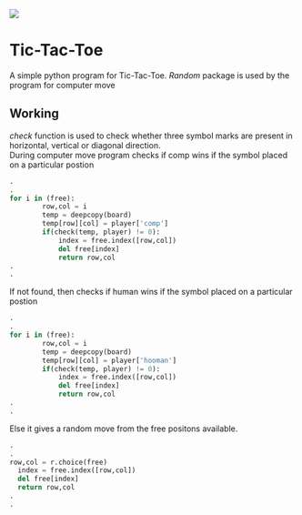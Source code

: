 <a href="https://www.python.org/downloads/release/python-383/"><img src="https://img.shields.io/badge/Python-v3.8-blue"></a>

# Tic-Tac-Toe
A simple python program for Tic-Tac-Toe. <i>Random</i> package is used by the program for computer move

<h2>Working</h2>
<i>check</i> function is used to check whether three symbol marks are present in horizontal, vertical or diagonal direction.<br>
During computer move program checks if comp wins if the symbol placed on a particular postion

```python
.
.
for i in (free):
        row,col = i
        temp = deepcopy(board)
        temp[row][col] = player['comp']
        if(check(temp, player) != 0):
            index = free.index([row,col])
            del free[index]
            return row,col
.
.
```
If not found, then checks if human wins if the symbol placed on a particular postion

```python
.
.
for i in (free):
        row,col = i
        temp = deepcopy(board)
        temp[row][col] = player['hooman']
        if(check(temp, player) != 0):
            index = free.index([row,col])
            del free[index]
            return row,col
.
.
```
Else it gives a random move from the free positons available.

```python
.
.
row,col = r.choice(free)
  index = free.index([row,col])
  del free[index]
  return row,col
.
.
```
